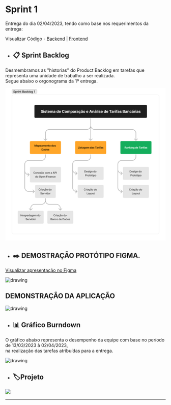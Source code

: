 # Sprint 1

Entrega do dia 02/04/2023, tendo como base nos requerimentos da entrega:

Visualizar Código - <a href=''>Backend</a> | <a href=''>Frontend</a>

- ## 📋 Sprint Backlog

Desmembramos as "historias" do Product Backlog em tarefas que representa uma unidade de trabalho a ser realizada.<br/>Segue abaixo o orgonograma da 1º entrega.  <br/>

<img src="../Sprint 1/Imagens/Backlog S1.png"   alt="drawing" width=600>

- ## ✒️ DEMOSTRAÇÃO PROTÓTIPO FIGMA.

<a href='https://www.figma.com/proto/2iz4Cag4lDaoAkmWGajaoD/SeeTax?type=design&node-id=29-52&scaling=min-zoom&page-id=0%3A1&starting-point-node-id=29%3A52&show-proto-sidebar=1'>Visualizar apresentação no Figma </a> <br/>

<img src="https://github.com/Sarah781/API-6-SeeTax/assets/111800315/157467fc-30d6-4fe2-ba12-b2087bb5f968"   alt="drawing" width=600> <br/>

## DEMONSTRAÇÃO DA APLICAÇÃO

<img src="https://github.com/Sarah781/API-6-SeeTax/assets/111800315/8831459f-6315-4644-94b9-77ee68639fc6"   alt="drawing" width=600>

<br />

- ## 📊 Gráfico Burndown

O gráfico abaixo representa o desempenho da equipe com base no período de 13/03/2023 à 02/04/2023,<br/> na realização das tarefas atribuídas para a entrega.

<img src="https://github.com/Sarah781/API-6-SeeTax/assets/111800315/4f4f8d9b-91d5-4d02-89b2-e7af01d6ab90S"   alt="drawing" width=600>

- ## 🏷️Projeto 

[![](https://img.shields.io/badge/GitHub%20Sprint%201%20Version-100000?style=for-the-badge&logo=github&logoColor=white)](https://github.com/Sarah781/API-JPMorgan/releases/tag/v1.0.0)

<hr>